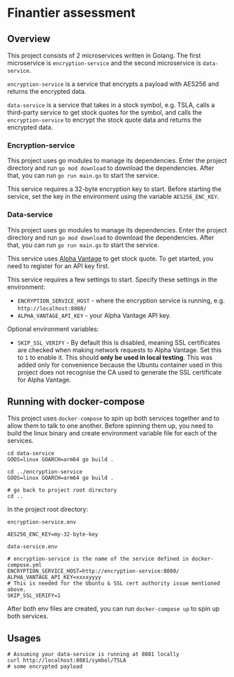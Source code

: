 # Finantier assessment

## Overview
This project consists of 2 microservices written in Golang. The first microservice is `encryption-service` and the second microservice is `data-service`.

`encryption-service` is a service that encrypts a payload with AES256 and returns the encrypted data.

`data-service` is a service that takes in a stock symbol, e.g. TSLA, calls a third-party service to get stock quotes for the symbol, and calls the `encryption-service` to encrypt the stock quote data and returns the encrypted data.

### Encryption-service
This project uses go modules to manage its dependencies. Enter the project directory and run `go mod download` to download the dependencies. After that, you can run `go run main.go` to start the service.

This service requires a 32-byte encryption key to start. Before starting the service, set the key in the environment using the variable `AES256_ENC_KEY`.

### Data-service
This project uses go modules to manage its dependencies. Enter the project directory and run `go mod download` to download the dependencies. After that, you can run `go run main.go` to start the service.

This service uses [Alpha Vantage](https://www.alphavantage.co/) to get stock quote. To get started, you need to register for an API key first.

This service requires a few settings to start. Specify these settings in the environment:
- `ENCRYPTION_SERVICE_HOST` - where the encryption service is running, e.g. `http://localhost:8080/`
- `ALPHA_VANTAGE_API_KEY` - your Alpha Vantage API key.

Optional environment variables:
- `SKIP_SSL_VERIFY` - By default this is disabled, meaning SSL certificates are checked when making network requests to Alpha Vantage. Set this to `1` to enable it. This should **only be used in local testing**. This was added only for convenience because the Ubuntu container used in this project does not recognise the CA used to generate the SSL certificate for Alpha Vantage.

## Running with docker-compose
This project uses `docker-compose` to spin up both services together and to allow them to talk to one another. Before spinning them up, you need to build the linux binary and create environment variable file for each of the services.

```
cd data-service
GOOS=linux GOARCH=arm64 go build .

cd ../encryption-service
GOOS=linux GOARCH=arm64 go build .

# go back to project root directory
cd ..
```

In the project root directory:

`encryption-service.env`
```
AES256_ENC_KEY=my-32-byte-key
```

`data-service.env`
```
# encryption-service is the name of the service defined in docker-compose.yml
ENCRYPTION_SERVICE_HOST=http://encryption-service:8080/
ALPHA_VANTAGE_API_KEY=xxxxyyyy
# This is needed for the Ubuntu & SSL cert authority issue mentioned above.
SKIP_SSL_VERIFY=1
```

After both env files are created, you can run `docker-compose up` to spin up both services.

## Usages

```
# Assuming your data-service is running at 8081 locally
curl http://localhost:8081/symbol/TSLA
# some encrypted payload
```
